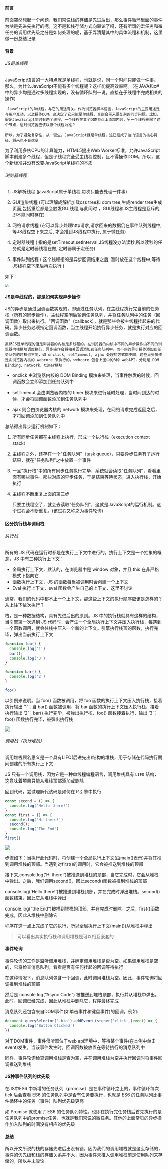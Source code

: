 #### 前言

前面突然想起一个问题，我们常说栈的存储是先进后出，那么事件循环里面的事件为啥是先进先执行的呢，这不是和栈存储方式向驳论了吗，还有所谓的宏任务和微任务的调用优先级之分是如何处理的呢，基于弄清楚其中的具体流程和机制，这里做一份总结记录





#### 背景

###### JS是单线程

 JavaScript语言的一大特点就是单线程，也就是说，同一个时间只能做一件事。那么，为什么JavaScript不能有多个线程呢？这样能提高效率啊。（在JAVA和c#中的异步均是通过多线程实现的，没有循环队列一说，直接在子线程中完成相关的操作）

     JavaScript的单线程，与它的用途有关。作为浏览器脚本语言，JavaScript的主要用途是与用户互动，以及操作DOM。这决定了它只能是单线程，否则会带来很复杂的同步问题。比如，假定JavaScript同时有两个线程，一个线程在某个DOM节点上添加内容，另一个线程删除了这个节点，这时浏览器应该以哪个线程为准？
    
    所以，为了避免复杂性，从一诞生，JavaScript就是单线程，这已经成了这门语言的核心特征，将来也不会改变

为了利用多核CPU的计算能力，HTML5提出Web Worker标准，允许JavaScript脚本创建多个线程，但是子线程完全受主线程控制，且不得操作DOM。所以，这个新标准并没有改变JavaScript单线程的本质



###### 浏览器线程

1. JS解析线程 (javaScript属于单线程,每次只能去处理一件事)

2. GUI渲染线程 (可以理解成解析加载css tree和 dom tree,生成render tree生成页面,包括重绘都是会触发GUI线程,与此同时 ，GUI线程和JS主线程是互斥的,即不能同时存在)

3. 网络请求线程 (它可以异步处理http请求,请求回来的数据仍在事件队列线程中,等JS线程空下来之后, 才会推到JS线程中执行, 属于微任务)

4. 定时器线程 ( 指的是setTimeout,setInterval,JS线程没办法读秒,所以读秒的任务就是定时器线程在做, 定时器属于宏任务)

5. 事件队列线程  ( 这个线程指的是异步回调结束之后, 暂时放在这个线程中,等待JS线程空下来后再次执行 )

如下：

<img src="https://qiniu-app.qtshe.com/121212asas.png" style="zoom:67%" />





####  JS是单线程的，那是如何实现异步操作

JS的异步是通过回调函数实现的，即通过任务队列，在主线程执行完当前的任务栈（所有的同步操作），主线程空闲后轮询任务队列，并将任务队列中的任务（回调函数）取出来执行。"回调函数"（callback），就是那些会被主线程挂起来的代码。异步任务必须指定回调函数，当主线程开始执行异步任务，就是执行对应的回调函数。

    虽然JS是单线程的但是浏览器的内核是多线程的，在浏览器的内核中不同的异步操作由不同的浏览器内核模块调度执行，异步操作会将相关回调添加到任务队列中。而不同的异步操作添加到任务队列的时机也不同，如 onclick, setTimeout, ajax 处理的方式都不同，这些异步操作是由浏览器内核的 webcore 来执行的，webcore 包含上图中的3种 webAPI，分别是 DOM Binding、network、timer模块
* onclick 由浏览器内核的 DOM Binding 模块来处理，当事件触发的时候，回调函数会立即添加到任务队列中

* setTimeout 会由浏览器内核的 timer 模块来进行延时处理，当时间到达的时候，才会将回调函数添加到任务队列中

* ajax 则会由浏览器内核的 network 模块来处理，在网络请求完成返回之后，才将回调添加到任务队列中

总结得出异步运行机制如下：

1. 所有同步任务都在主线程上执行，形成一个执行栈（execution context stack）

2. 主线程之外，还存在一个"任务队列"（task queue），只要异步任务有了运行结果，就在"任务队列"之中放置一个事件

3. 一旦"执行栈"中的所有同步任务执行完毕，系统就会读取"任务队列"，看看里面有哪些事件。那些对应的异步任务，于是结束等待状态，进入执行栈，开始执行

4. 主线程不断重复上面的第三步

   只要主线程空了，就会去读取"任务队列"，这就是JavaScript的运行机制。这个过程会不断重复。(该过程又称之为事件轮询)





#### 区分执行栈与调用栈

###### 执行栈

所有的 JS 代码在运行时都是在执行上下文中进行的。执行上下文是一个抽象的概念，JS 中有三种执行上下文：

- 全局执行上下文，默认的，在浏览器中是 window 对象，并且 this 在非严格模式下指向它
- 函数执行上下文，JS 的函数每当被调用时会创建一个上下文
- Eval 执行上下文，eval 函数会产生自己的上下文，这里不讨论

通常，我们的代码中都不止一个上下文，那这些上下文的执行顺序应该是怎样的？从上往下依次执行？

栈，是一种数据结构，具有先进后出的原则。JS 中的执行栈就具有这样的结构，当引擎第一次遇到 JS 代码时，会产生一个全局执行上下文并压入执行栈，每遇到一个函数调用，就会往栈中压入一个新的上下文。引擎执行栈顶的函数，执行完毕，弹出当前执行上下文

```javascript
function foo() {
  console.log('1')
  bar();
  console.log('3')
}

function bar() {
  console.log('2')
}

foo()
```

以引例来说明。当 foo() 函数被调用，将 foo 函数的执行上下文压入执行栈，接着执行输出 ‘1’；当 bar() 函数被调用，将 bar 函数的执行上下文压入执行栈，接着执行输出 ‘2’；bar() 执行完毕，被弹出执行栈，foo() 函数接着执行，输出 ‘3’；foo() 函数执行完毕，被弹出执行栈

![](https://qiniu-app.qtshe.com/adfasfasf.png)



###### 调用栈（执行堆栈）

调用堆栈顾名思义是一个具有LIFO(后进先出)结构的堆栈，用于存储在代码执行期间创建的所有执行上下文

JS 只有一个调用栈，因为它是一种单线程编程语言，调用堆栈具有 `LIFO` 结构，这意味着项目只能从堆栈顶部添加或删除

回到代码，尝试理解代该码是如何在`JS`引擎中执行

```javascript
const second = () => {
  console.log('Hello there!')
}
const first = () => {
  console.log('Hi there!')
  second();
  console.log('The End')
}
first()
```

![](https://qiniu-app.qtshe.com/1989823.png)

步骤如下：当执行此代码时，将创建一个全局执行上下文(由main()表示)并将其推到调用堆栈的顶部。当遇到对first()的调用时，它会被推送到堆栈的顶部

接下来,console.log('Hi there!')被推送到堆栈的顶部，当它完成时，它会从堆栈中弹出。之后，我们调用second()，因此second()函数被推到堆栈的顶部

console.log('Hello there!')被推送到堆栈顶部，并在完成时弹出堆栈。second() 函数结束，因此它从堆栈中弹出

console.log(“the End”)被推到堆栈的顶部，并在完成时删除。之后，first()函数完成，因此从堆栈中删除它

程序在这一点上完成了它的执行，所以全局执行上下文(main())从堆栈中弹出



> 可以看出其实执行栈和调用堆栈是可以相互嵌套的



#### 事件轮询

事件轮询的工作是监听调用堆栈，并确定调用堆栈是否为空。如果调用堆栈是空的，它将检查消息队列，看看是否有任何挂起的回调等待执行

在这种情况下，消息队列包含一个回调，此时调用堆栈为空。因此，事件轮询将回调推到堆栈的顶部

然后是 console.log(“Async Code”) 被推送到堆栈顶部，执行并从堆栈中弹出。此时，回调已经完成，因此从堆栈中删除它，程序最终完成

消息队列还包含来自DOM事件(如单击事件和键盘事件)的回调。例如:

```javascript
document.querySelector('.btn').addEventListener('click',(event) => {
  console.log('Button Clicked')
})
```

对于DOM事件，事件侦听器位于web api环境中，等待某个事件(在本例中单击event)发生，当该事件发生时，回调函数被放置在等待执行的消息队列中

同样，事件轮询检查调用堆栈是否为空，并在调用堆栈为空并执行回调时将事件回调推送到堆栈



#### JS种事件队列的优先级

在JS中ES6 中新增的任务队列（promise）是在事件循环之上的，事件循环每次 tick 后会查看 ES6 的任务队列中是否有任务要执行，也就是 ES6 的任务队列比事件循环中的任务（事件）队列优先级更高

如 Promise 就使用了 ES6 的任务队列特性。也即在执行完任务栈后首先执行的是任务队列中的promise任务，也就是我们常说的微任务。其他的上面常见的异步操作加入队列的时间没有相应的优先级



#### 总结

所以开文所说的栈的存储先进后出没有错，因为我们的调用堆栈就是这么存储的，事件的优先级和栈的存储关系并不大，因为事件未推入调用堆栈前是使用队列来存储的，所以并未驳论


